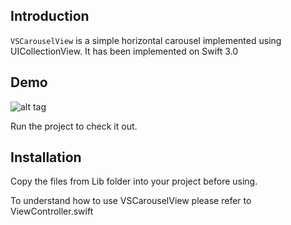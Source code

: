 ## Introduction
`VSCarouselView` is a simple horizontal carousel implemented using UICollectionView. It has been implemented on Swift 3.0

## Demo
![alt tag](http://i.imgur.com/utvBuCi.gif)

Run the project to check it out.

## Installation
Copy the files from Lib folder into your project before using.

To understand how to use VSCarouselView please refer to ViewController.swift
